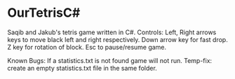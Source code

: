 # OurTetrisC#
Saqib and Jakub's tetris game written in C#. 
Controls: Left, Right arrows keys to move black left and right respectively.
          Down arrow key for fast drop.
          Z key for rotation of block.
          Esc to pause/resume game.

Known Bugs: If a statistics.txt is not found game will not run.
            Temp-fix: create an empty statistics.txt file in the same folder. 

